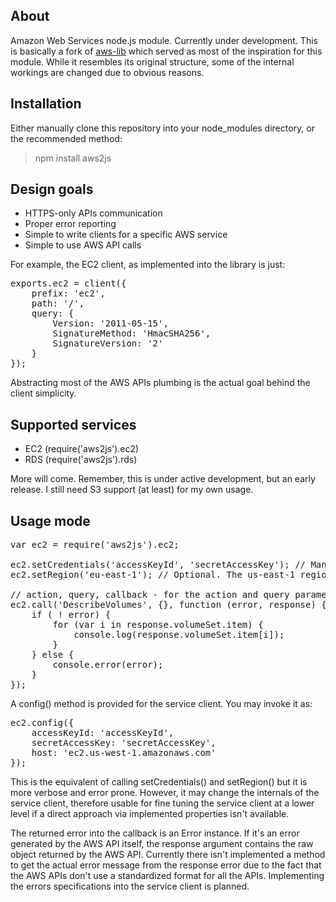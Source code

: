 ## About

Amazon Web Services node.js module. Currently under development. This is basically a fork of [aws-lib](https://github.com/livelycode/aws-lib/) which served as most of the inspiration for this module. While it resembles its original structure, some of the internal workings are changed due to obvious reasons.

## Installation

Either manually clone this repository into your node_modules directory, or the recommended method:

> npm install aws2js

## Design goals

 * HTTPS-only APIs communication
 * Proper error reporting
 * Simple to write clients for a specific AWS service
 * Simple to use AWS API calls

For example, the EC2 client, as implemented into the library is just:
<pre>
exports.ec2 = client({
	prefix: 'ec2',
	path: '/',
    query: {
    	Version: '2011-05-15',
    	SignatureMethod: 'HmacSHA256',
		SignatureVersion: '2'
    }
});
</pre>

Abstracting most of the AWS APIs plumbing is the actual goal behind the client simplicity.

## Supported services

 * EC2 (require('aws2js').ec2)
 * RDS (require('aws2js').rds)

More will come. Remember, this is under active development, but an early release. I still need S3 support (at least) for my own usage.

## Usage mode
<pre>
var ec2 = require('aws2js').ec2;

ec2.setCredentials('accessKeyId', 'secretAccessKey'); // Mandatory.
ec2.setRegion('eu-east-1'); // Optional. The us-east-1 region is the default API entry point anyway.

// action, query, callback - for the action and query parameters, check the EC2 API reference.
ec2.call('DescribeVolumes', {}, function (error, response) {
	if ( ! error) {
		for (var i in response.volumeSet.item) {
			console.log(response.volumeSet.item[i]);
		}
	} else {
		console.error(error);
	}
});
</pre>

A config() method is provided for the service client. You may invoke it as:
<pre>
ec2.config({
	accessKeyId: 'accessKeyId',
	secretAccessKey: 'secretAccessKey',
	host: 'ec2.us-west-1.amazonaws.com'
});
</pre>

This is the equivalent of calling setCredentials() and setRegion() but it is more verbose and error prone. However, it may change the internals of the service client, therefore usable for fine tuning the service client at a lower level if a direct approach via implemented properties isn't available.

The returned error into the callback is an Error instance. If it's an error generated by the AWS API itself, the response argument contains the raw object returned by the AWS API. Currently there isn't implemented a method to get the actual error message from the response error due to the fact that the AWS APIs don't use a standardized format for all the APIs. Implementing the errors specifications into the service client is planned.
